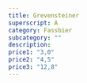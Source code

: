 ```yaml
---
title: Grevensteiner
superscript: A
category: Fassbier
subcategory: ""
description: 
price1: "3,0"
price2: "4,5"
price3: "12,8"
---
```

